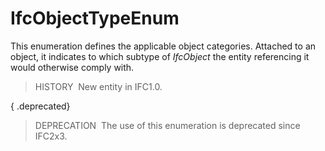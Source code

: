 # IfcObjectTypeEnum

This enumeration defines the applicable object categories. Attached to an object, it indicates to which subtype of _IfcObject_ the entity referencing it would otherwise comply with.

> HISTORY&nbsp; New entity in IFC1.0.

{ .deprecated}
> DEPRECATION&nbsp; The use of this enumeration is deprecated since IFC2x3.
